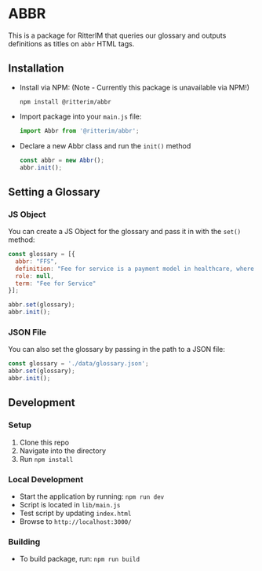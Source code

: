 # ABBR
This is a package for RitterIM that queries our glossary and outputs definitions as titles on `abbr` HTML tags.

## Installation
- Install via NPM: (Note - Currently this package is unavailable via NPM!)
  ```
  npm install @ritterim/abbr
  ```

- Import package into your `main.js` file:
  ```js
  import Abbr from '@ritterim/abbr';
  ```
- Declare a new Abbr class and run the `init()` method
  ```js
  const abbr = new Abbr();
  abbr.init();
  ```

## Setting a Glossary
### JS Object
You can create a JS Object for the glossary and pass it in with the `set()` method:
```js
const glossary = [{
  abbr: "FFS",
  definition: "Fee for service is a payment model in healthcare, where providers are paid for each service performed. Examples of services include individual tests, procedures, or treatments.",
  role: null,
  term: "Fee for Service"
}];

abbr.set(glossary);
abbr.init();
```

### JSON File
You can also set the glossary by passing in the path to a JSON file:
```js
const glossary = './data/glossary.json';
abbr.set(glossary);
abbr.init();
```

## Development

### Setup
1. Clone this repo
2. Navigate into the directory
3. Run `npm install`

### Local Development
- Start the application by running: `npm run dev`
- Script is located in `lib/main.js`
- Test script by updating `index.html`
- Browse to `http://localhost:3000/`

### Building
- To build package, run: `npm run build`